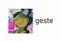 <p align="left">
 <img width="50px" src="https://github.com/trywesley/desposito/blob/master/assets/credits/trywesley.png" align="center" alt="WesleyWeber"/> geste
</p>
